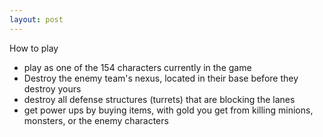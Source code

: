 ```yaml
---
layout: post
---
```


How to play

- play as one of the 154 characters currently in the game
- Destroy the enemy team's nexus, located in their base before they destroy yours
- destroy all defense structures (turrets) that are blocking the lanes
- get power ups by buying items, with gold you get from killing minions, monsters, or the enemy characters
